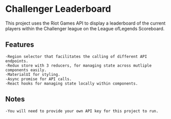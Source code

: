 # Challenger Leaderboard

This project uses the Riot Games API to display a leaderboard of the current players within the Challenger league on the League ofLegends Scoreboard.

## Features

    -Region selector that facilitates the calling of different API endpoints.
    -Redux store with 3 reducers, for managing state across mutliple components easily.
    -MaterialUI for styling.
    -Async promise for API calls.
    -React hooks for managing state locally within components.

## Notes

    -You will need to provide your own API key for this project to run.
